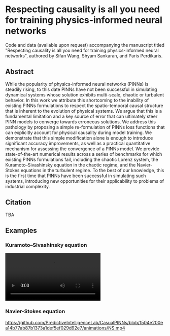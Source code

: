 # Respecting causality is all you need for training physics-informed neural networks

Code and data (available upon request) accompanying the manuscript titled "Respecting causality is all you need for training physics-informed neural networks", authored by Sifan Wang, Shyam Sankaran, and Paris Perdikaris.

## Abstract

While the popularity of physics-informed neural networks (PINNs) is steadily rising, to this date PINNs have not been successful in simulating dynamical systems whose solution exhibits multi-scale, chaotic or turbulent behavior. In this work we attribute this shortcoming to the inability of existing PINNs formulations to respect the spatio-temporal causal structure that is inherent to the evolution of physical systems. We argue that this is a fundamental limitation and a key source of error that can ultimately steer PINN models to converge towards erroneous solutions. We address this  pathology by proposing a simple re-formulation of PINNs loss functions that can explicitly account for physical causality during model training. We demonstrate that this simple modification alone is enough to introduce significant accuracy improvements, as well as a practical quantitative mechanism for assessing the convergence of a PINNs model. We provide state-of-the-art numerical results across a series of benchmarks for which existing PINNs formulations fail, including the chaotic Lorenz system, the Kuramoto–Sivashinsky equation in the chaotic regime, and the Navier-Stokes equations in the turbulent regime. To the best of our knowledge, this is the first time that PINNs have been successful in simulating such systems, introducing new opportunities for their applicability to problems of industrial complexity.

## Citation

TBA


## Examples

### Kuramoto–Sivashinsky equation
![](https://github.com/PredictiveIntelligenceLab/CasualPINNs/blob/f504e200ea14b77ab87b1373a1def5ef029d92e7/animations/KS.mp4)

### Navier-Stokes equation
https://github.com/PredictiveIntelligenceLab/CasualPINNs/blob/f504e200ea14b77ab87b1373a1def5ef029d92e7/animations/NS.mp4
